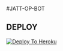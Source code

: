 #JATT-OP-BOT

## DEPLOY
[![Deploy To Heroku](https://www.herokucdn.com/deploy/button.svg)](https://dashboard.heroku.com/new?button-url=https%3A%2F%2Fgithub.com%2JASS697%2FHEROKU&template=https%3A%2F%2Fgithub.com%2JASS697%2FHEROKU)
